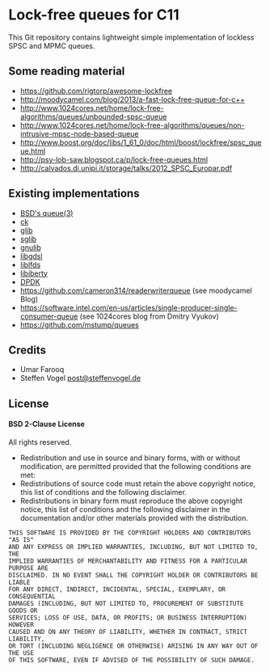 # Lock-free queues for C11

This Git repository contains lightweight simple implementation of lockless SPSC and MPMC queues.

## Some reading material

- https://github.com/rigtorp/awesome-lockfree
- http://moodycamel.com/blog/2013/a-fast-lock-free-queue-for-c++
- http://www.1024cores.net/home/lock-free-algorithms/queues/unbounded-spsc-queue
- http://www.1024cores.net/home/lock-free-algorithms/queues/non-intrusive-mpsc-node-based-queue
- http://www.boost.org/doc/libs/1_61_0/doc/html/boost/lockfree/spsc_queue.html
- http://psy-lob-saw.blogspot.ca/p/lock-free-queues.html
- http://calvados.di.unipi.it/storage/talks/2012_SPSC_Europar.pdf

## Existing implementations

- [BSD's queue(3)](https://www.freebsd.org/cgi/man.cgi?query=queue&sektion=3)
- [ck](http://www.concurrencykit.org)
- [glib](https://developer.gnome.org/glib/)
- [sglib](http://sglib.sourceforge.net)
- [gnulib](https://www.gnu.org/software/gnulib/)
- [libgdsl](http://home.gna.org/gdsl/)
- [liblfds](http://liblfds.org)
- [libiberty](https://gcc.gnu.org/onlinedocs/libiberty/)
- [DPDK](http://dpdk.org)
- https://github.com/cameron314/readerwriterqueue (see moodycamel Blog)
- https://software.intel.com/en-us/articles/single-producer-single-consumer-queue (see 1024cores blog from Dmitry Vyukov)
- https://github.com/mstump/queues

## Credits

- Umar Farooq
- Steffen Vogel <post@steffenvogel.de>

## License

#### BSD 2-Clause License

All rights reserved.

 - Redistribution and use in source and binary forms, with or without modification, are permitted provided that the following conditions are met:
 - Redistributions of source code must retain the above copyright notice, this list of conditions and the following disclaimer.
 - Redistributions in binary form must reproduce the above copyright notice, this list of conditions and the following disclaimer in the documentation and/or other materials provided with the distribution.

```
THIS SOFTWARE IS PROVIDED BY THE COPYRIGHT HOLDERS AND CONTRIBUTORS "AS IS"
AND ANY EXPRESS OR IMPLIED WARRANTIES, INCLUDING, BUT NOT LIMITED TO, THE
IMPLIED WARRANTIES OF MERCHANTABILITY AND FITNESS FOR A PARTICULAR PURPOSE ARE
DISCLAIMED. IN NO EVENT SHALL THE COPYRIGHT HOLDER OR CONTRIBUTORS BE LIABLE
FOR ANY DIRECT, INDIRECT, INCIDENTAL, SPECIAL, EXEMPLARY, OR CONSEQUENTIAL
DAMAGES (INCLUDING, BUT NOT LIMITED TO, PROCUREMENT OF SUBSTITUTE GOODS OR
SERVICES; LOSS OF USE, DATA, OR PROFITS; OR BUSINESS INTERRUPTION) HOWEVER
CAUSED AND ON ANY THEORY OF LIABILITY, WHETHER IN CONTRACT, STRICT LIABILITY,
OR TORT (INCLUDING NEGLIGENCE OR OTHERWISE) ARISING IN ANY WAY OUT OF THE USE
OF THIS SOFTWARE, EVEN IF ADVISED OF THE POSSIBILITY OF SUCH DAMAGE.
```